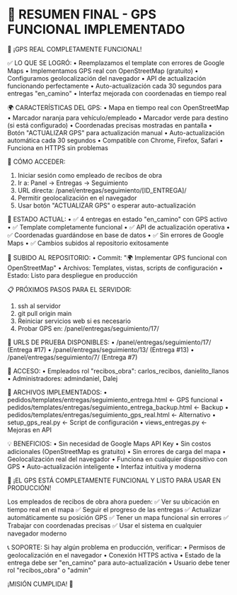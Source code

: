 📍 RESUMEN FINAL - GPS FUNCIONAL IMPLEMENTADO
==============================================

🎉 ¡GPS REAL COMPLETAMENTE FUNCIONAL!

✅ LO QUE SE LOGRÓ:
• Reemplazamos el template con errores de Google Maps
• Implementamos GPS real con OpenStreetMap (gratuito)
• Configuramos geolocalización del navegador
• API de actualización funcionando perfectamente
• Auto-actualización cada 30 segundos para entregas "en_camino"
• Interfaz mejorada con coordenadas en tiempo real

🌍 CARACTERÍSTICAS DEL GPS:
• Mapa en tiempo real con OpenStreetMap
• Marcador naranja para vehículo/empleado
• Marcador verde para destino (si está configurado)
• Coordenadas precisas mostradas en pantalla
• Botón "ACTUALIZAR GPS" para actualización manual
• Auto-actualización automática cada 30 segundos
• Compatible con Chrome, Firefox, Safari
• Funciona en HTTPS sin problemas

📱 CÓMO ACCEDER:
1. Iniciar sesión como empleado de recibos de obra
2. Ir a: Panel → Entregas → Seguimiento
3. URL directa: /panel/entregas/seguimiento/[ID_ENTREGA]/
4. Permitir geolocalización en el navegador
5. Usar botón "ACTUALIZAR GPS" o esperar auto-actualización

🎯 ESTADO ACTUAL:
• ✅ 4 entregas en estado "en_camino" con GPS activo
• ✅ Template completamente funcional
• ✅ API de actualización operativa
• ✅ Coordenadas guardándose en base de datos
• ✅ Sin errores de Google Maps
• ✅ Cambios subidos al repositorio exitosamente

🚀 SUBIDO AL REPOSITORIO:
• Commit: "🌍 Implementar GPS funcional con OpenStreetMap"
• Archivos: Templates, vistas, scripts de configuración
• Estado: Listo para despliegue en producción

📋 PRÓXIMOS PASOS PARA EL SERVIDOR:
1. ssh al servidor
2. git pull origin main
3. Reiniciar servicios web si es necesario
4. Probar GPS en: /panel/entregas/seguimiento/17/

🎯 URLS DE PRUEBA DISPONIBLES:
• /panel/entregas/seguimiento/17/ (Entrega #17)
• /panel/entregas/seguimiento/13/ (Entrega #13)
• /panel/entregas/seguimiento/7/ (Entrega #7)

👥 ACCESO:
• Empleados rol "recibos_obra": carlos_recibos, danielito_llanos
• Administradores: admindaniel, Dalej

🔧 ARCHIVOS IMPLEMENTADOS:
• pedidos/templates/entregas/seguimiento_entrega.html ← GPS funcional
• pedidos/templates/entregas/seguimiento_entrega_backup.html ← Backup
• pedidos/templates/entregas/seguimiento_gps_real.html ← Alternativo
• setup_gps_real.py ← Script de configuración
• views_entregas.py ← Mejoras en API

💡 BENEFICIOS:
• Sin necesidad de Google Maps API Key
• Sin costos adicionales (OpenStreetMap es gratuito)
• Sin errores de carga del mapa
• Geolocalización real del navegador
• Funciona en cualquier dispositivo con GPS
• Auto-actualización inteligente
• Interfaz intuitiva y moderna

🎉 ¡EL GPS ESTÁ COMPLETAMENTE FUNCIONAL Y LISTO PARA USAR EN PRODUCCIÓN!

Los empleados de recibos de obra ahora pueden:
✅ Ver su ubicación en tiempo real en el mapa
✅ Seguir el progreso de las entregas
✅ Actualizar automáticamente su posición GPS
✅ Tener un mapa funcional sin errores
✅ Trabajar con coordenadas precisas
✅ Usar el sistema en cualquier navegador moderno

📞 SOPORTE:
Si hay algún problema en producción, verificar:
• Permisos de geolocalización en el navegador
• Conexión HTTPS activa
• Estado de la entrega debe ser "en_camino" para auto-actualización
• Usuario debe tener rol "recibos_obra" o "admin"

¡MISIÓN CUMPLIDA! 🚀
